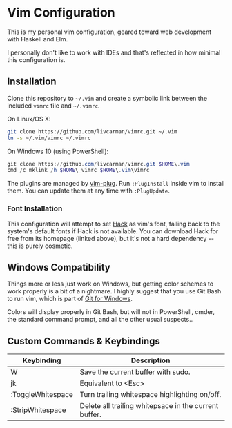 # Vim Configuration

This is my personal vim configuration, geared toward web development with
Haskell and Elm.

I personally don't like to work with IDEs and that's reflected in how
minimal this configuration is.

## Installation

Clone this repository to `~/.vim` and create a symbolic link between the
included `vimrc` file and `~/.vimrc`.

On Linux/OS X:

```bash
git clone https://github.com/livcarman/vimrc.git ~/.vim
ln -s ~/.vim/vimrc ~/.vimrc
```

On Windows 10 (using PowerShell):

```PowerShell
git clone https://github.com/livcarman/vimrc.git $HOME\.vim
cmd /c mklink /h $HOME\_vimrc $HOME\.vim\vimrc
```

The plugins are managed by [vim-plug](https://github.com/junegunn/vim-plug/).
Run `:PlugInstall` inside vim to install them. You can update them at any
time with `:PlugUpdate`.

### Font Installation 

This configuration will attempt to set [Hack](https://sourcefoundry.org/hack/)
as vim's font, falling back to the system's default fonts if Hack is not
available. You can download Hack for free from its homepage (linked above),
but it's not a hard dependency -- this is purely cosmetic.

## Windows Compatibility

Things more or less just work on Windows, but getting color schemes to work
properly is a bit of a nightmare. I highly suggest that you use Git Bash to
run vim, which is part of [Git for Windows](https://git-for-windows.github.io).

Colors will display properly in Git Bash, but will not in PowerShell, cmder,
the standard command prompt, and all the other usual suspects..

## Custom Commands & Keybindings

| Keybinding        | Description                                             |
| ----------------- | ------------------------------------------------------- |
| W                 | Save the current buffer with sudo.                      |
| jk                | Equivalent to \<Esc>                                    | 
| :ToggleWhitespace | Turn trailing whitespace highlighting on/off.           |
| :StripWhitespace  | Delete all trailing whitepsace in the current buffer.   |

